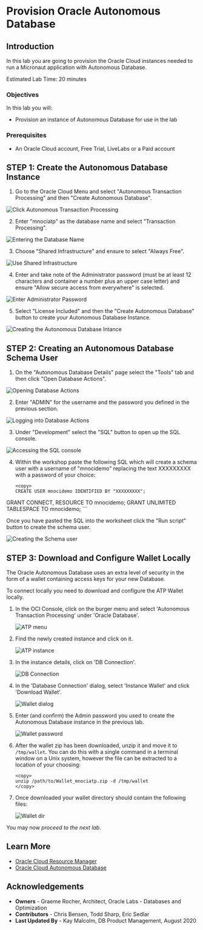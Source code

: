 # Provision Oracle Autonomous Database

## Introduction
In this lab you are going to provision the Oracle Cloud instances needed to run a Micronaut application with Autonomous Database.

Estimated Lab Time: 20 minutes

### Objectives

In this lab you will:

* Provision an instance of Autonomous Database for use in the lab

### Prerequisites
- An Oracle Cloud account, Free Trial, LiveLabs or a Paid account

## **STEP 1**: Create the Autonomous Database Instance

1. Go to the Oracle Cloud Menu and select "Autonomous Transaction Processing" and then "Create Autonomous Database".

![Click Autonomous Transaction Processing](images/db1.png)

2. Enter "mnociatp" as the database name and select "Transaction Processing".

![Entering the Database Name](images/db2.png)

3. Choose "Shared Infrastructure" and ensure to select "Always Free".

![Use Shared Infrastructure](images/db3.png)

4. Enter and take note of the Administrator password (must be at least 12 characters and container a number plus an upper case letter) and ensure "Allow secure access from everywhere" is selected.

![Enter Administrator Password](images/db4.png)

5. Select "License Included" and then the "Create Autonomous Database" button to create your Autonomous Database Instance.

![Creating the Autonomous Database Intance](images/db5.png)

## **STEP 2**: Creating an Autonomous Database Schema User

1. On the "Autonomous Database Details" page select the "Tools" tab and then click "Open Database Actions".

![Opening Database Actions](images/db6.png)

2. Enter "ADMIN" for the username and the password you defined in the previous section.

![Logging into Database Actions](images/db7.png)

3. Under "Development" select the "SQL" button to open up the SQL console.

![Accessing the SQL console](images/db8.png)

4. Within the workshop paste the following SQL which will create a schema user with a username of "mnocidemo" replacing the text XXXXXXXXX with a password of your choice:

    ```
    <copy>
    CREATE USER mnocidemo IDENTIFIED BY "XXXXXXXXX";
GRANT CONNECT, RESOURCE TO mnocidemo;
GRANT UNLIMITED TABLESPACE TO mnocidemo;
    </copy>
    ```

Once you have pasted the SQL into the worksheet click the "Run script" button to create the schema user.

![Creating the Schema user](images/db9.png)


## **STEP 3**: Download and Configure Wallet Locally

The Oracle Autonomous Database uses an extra level of security in the form of a wallet containing access keys for your new Database.

To connect locally you need to download and configure the ATP Wallet locally.

1. In the OCI Console, click on the burger menu and select 'Autonomous Transaction Processing' under 'Oracle Database'.

    ![ATP menu](images/atp-menu.png)

3. Find the newly created instance and click on it.

    ![ATP instance](images/atp-instance-list.png)

4. In the instance details, click on 'DB Connection'.

    ![DB Connection](images/db-connection-btn.png)

5. In the 'Database Connection' dialog, select 'Instance Wallet' and click 'Download Wallet'.

    ![Wallet dialog](images/wallet-dialog.png)

6. Enter (and confirm) the Admin password you used to create the Autonomous Database instance in the previous lab.

    ![Wallet password](images/wallet-password.png)

7. After the wallet zip has been downloaded, unzip it and move it to `/tmp/wallet`. You can do this with a single command in a terminal window on a Unix system, however the file can be extracted to a location of your choosing:

    ```
    <copy>
    unzip /path/to/Wallet_mnociatp.zip -d /tmp/wallet
    </copy>
    ```

8. Once downloaded your wallet directory should contain the following files:

   ![Wallet dir](images/tmp-wallet-dir.png)


You may now *proceed to the next lab*.

## Learn More

* [Oracle Cloud Resource Manager](https://docs.cloud.oracle.com/en-us/iaas/Content/ResourceManager/Concepts/resourcemanager.htm)
* [Oracle Cloud Autonomous Database](https://docs.cloud.oracle.com/en-us/iaas/Content/Database/Concepts/adboverview.htm)

## Acknowledgements
- **Owners** - Graeme Rocher, Architect, Oracle Labs - Databases and Optimization
- **Contributors** - Chris Bensen, Todd Sharp, Eric Sedlar
- **Last Updated By** - Kay Malcolm, DB Product Management, August 2020
